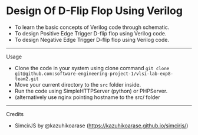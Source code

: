 # Design Of D-Flip Flop Using Verilog

- To learn the basic concepts of Verilog code through schematic.
- To design Positive Edge Trigger D-flip flop using Verilog code. 
- To design Negative Edge Trigger D-flip flop using Verilog code.

----------------------

Usage

- Clone the code in your system using clone command `git clone git@github.com:software-engineering-project-1/vlsi-lab-exp8-team2.git`
- Move your current directory to the `src` folder inside.
- Run the code using SimpleHTTPServer (python) or PHPServer.
- (alternatively use nginx pointing hostname to the src/ folder

----------------------

Credits

- SimcirJS by @kazuhikoarase (https://kazuhikoarase.github.io/simcirjs/)
